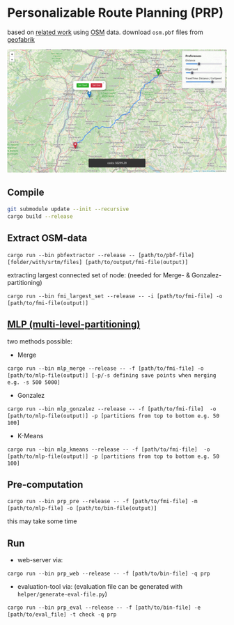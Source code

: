 # Personalizable Route Planning (PRP)

based on [related work](https://ad-publications.cs.uni-freiburg.de/GIS_personal_FS_2015.pdf) using [OSM](openstreetmap.org/) data. download `osm.pbf` files from [geofabrik](https://download.geofabrik.de/)

![screenshot](./web_client.png)

## Compile

```bash
git submodule update --init --recursive
cargo build --release
```

## Extract OSM-data

```shell
cargo run --bin pbfextractor --release -- [path/to/pbf-file] [folder/with/srtm/files] [path/to/output/fmi-file(output)]
```

extracting largest connected set of node: (needed for Merge- & Gonzalez-partitioning)

```shell
cargo run --bin fmi_largest_set --release -- -i [path/to/fmi-file] -o [path/to/fmi-file(output)]
```

## [MLP (multi-level-partitioning)](https://en.wikipedia.org/wiki/Graph_partition#Multi-level_methods)

two methods possible:

- Merge

```shell
cargo run --bin mlp_merge --release -- -f [path/to/fmi-file] -o [path/to/mlp-file(output)] [-p/-s defining save points when merging e.g. -s 500 5000]
```

- Gonzalez

```shell
cargo run --bin mlp_gonzalez --release -- -f [path/to/fmi-file]  -o [path/to/mlp-file(output)] -p [partitions from top to bottom e.g. 50 100]
```

- K-Means

```shell
cargo run --bin mlp_kmeans --release -- -f [path/to/fmi-file]  -o [path/to/mlp-file(output)] -p [partitions from top to bottom e.g. 50 100]
```

## Pre-computation

```shell
cargo run --bin prp_pre --release -- -f [path/to/fmi-file] -m [path/to/mlp-file] -o [path/to/bin-file(output)]
```

this may take some time

## Run

- web-server via:

```shell
cargo run --bin prp_web --release -- -f [path/to/bin-file] -q prp
```

- evaluation-tool via: (evaluation file can be generated with `helper/generate-eval-file.py`)

```shell
cargo run --bin prp_eval --release -- -f [path/to/bin-file] -e [path/to/eval_file] -t check -q prp
```

